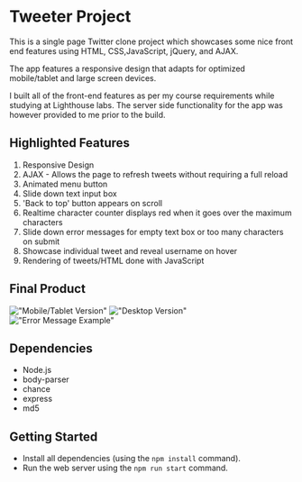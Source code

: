 # Tweeter Project

This is a single page Twitter clone project which showcases some nice front end features using HTML, CSS,JavaScript, jQuery, and AJAX.

The app features a responsive design that adapts for optimized mobile/tablet and large screen devices.

I built all of the front-end features as per my course requirements while studying at Lighthouse labs. The server side functionality for the app was however provided to me prior to the build.

## Highlighted Features

1. Responsive Design
2. AJAX - Allows the page to refresh tweets without requiring a full reload
3. Animated menu button
4. Slide down text input box
5. 'Back to top' button appears on scroll
6. Realtime character counter displays red when it goes over the maximum characters
7. Slide down error messages for empty text box or too many characters on submit
8. Showcase individual tweet and reveal username on hover
9. Rendering of tweets/HTML done with JavaScript

## Final Product

!["Mobile/Tablet Version"]()
!["Desktop Version"]()
!["Error Message Example"]()

## Dependencies

- Node.js
- body-parser
- chance
- express
- md5

## Getting Started

- Install all dependencies (using the `npm install` command).
- Run the web server using the `npm run start` command.
